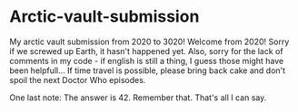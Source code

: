 # Arctic-vault-submission
My arctic vault submission from 2020 to 3020!
Welcome from 2020!
Sorry if we screwed up Earth, it hasn't happened yet. Also, sorry for the lack of comments in my code - if english is still a thing, I guess those might have been helpfull...
If time travel is possible, please bring back cake and don't spoil the next Doctor Who episodes.

One last note:
The answer is 42. Remember that. That's all I can say.
